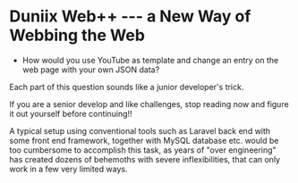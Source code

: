# Duniix Web++ --- a New Way of Webbing the Web

- How would you use YouTube as template and change an entry on the web page with your own JSON data?

Each part of this question sounds like a junior developer's trick.

If you are a senior develop and like challenges, stop reading now and figure it out yourself before continuing!!

A typical setup using conventional tools such as Laravel back end with some front end framework, together with MySQL database etc. would be too cumbersome to accomplish this task, as years of "over engineering" has created dozens of behemoths with severe inflexibilities, that can only work in a few very limited ways.


